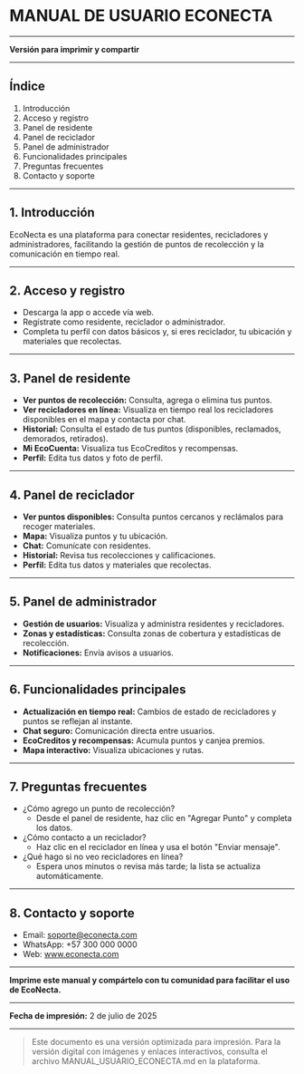 # MANUAL DE USUARIO ECONECTA

---

**Versión para imprimir y compartir**

---

## Índice
1. Introducción
2. Acceso y registro
3. Panel de residente
4. Panel de reciclador
5. Panel de administrador
6. Funcionalidades principales
7. Preguntas frecuentes
8. Contacto y soporte

---

## 1. Introducción
EcoNecta es una plataforma para conectar residentes, recicladores y administradores, facilitando la gestión de puntos de recolección y la comunicación en tiempo real.

---

## 2. Acceso y registro
- Descarga la app o accede vía web.
- Regístrate como residente, reciclador o administrador.
- Completa tu perfil con datos básicos y, si eres reciclador, tu ubicación y materiales que recolectas.

---

## 3. Panel de residente
- **Ver puntos de recolección:** Consulta, agrega o elimina tus puntos.
- **Ver recicladores en línea:** Visualiza en tiempo real los recicladores disponibles en el mapa y contacta por chat.
- **Historial:** Consulta el estado de tus puntos (disponibles, reclamados, demorados, retirados).
- **Mi EcoCuenta:** Visualiza tus EcoCreditos y recompensas.
- **Perfil:** Edita tus datos y foto de perfil.

---

## 4. Panel de reciclador
- **Ver puntos disponibles:** Consulta puntos cercanos y reclámalos para recoger materiales.
- **Mapa:** Visualiza puntos y tu ubicación.
- **Chat:** Comunícate con residentes.
- **Historial:** Revisa tus recolecciones y calificaciones.
- **Perfil:** Edita tus datos y materiales que recolectas.

---

## 5. Panel de administrador
- **Gestión de usuarios:** Visualiza y administra residentes y recicladores.
- **Zonas y estadísticas:** Consulta zonas de cobertura y estadísticas de recolección.
- **Notificaciones:** Envía avisos a usuarios.

---

## 6. Funcionalidades principales
- **Actualización en tiempo real:** Cambios de estado de recicladores y puntos se reflejan al instante.
- **Chat seguro:** Comunicación directa entre usuarios.
- **EcoCreditos y recompensas:** Acumula puntos y canjea premios.
- **Mapa interactivo:** Visualiza ubicaciones y rutas.

---

## 7. Preguntas frecuentes
- ¿Cómo agrego un punto de recolección?
  - Desde el panel de residente, haz clic en "Agregar Punto" y completa los datos.
- ¿Cómo contacto a un reciclador?
  - Haz clic en el reciclador en línea y usa el botón "Enviar mensaje".
- ¿Qué hago si no veo recicladores en línea?
  - Espera unos minutos o revisa más tarde; la lista se actualiza automáticamente.

---

## 8. Contacto y soporte
- Email: soporte@econecta.com
- WhatsApp: +57 300 000 0000
- Web: www.econecta.com

---

**Imprime este manual y compártelo con tu comunidad para facilitar el uso de EcoNecta.**

---

**Fecha de impresión:** 2 de julio de 2025

---

> Este documento es una versión optimizada para impresión. Para la versión digital con imágenes y enlaces interactivos, consulta el archivo MANUAL_USUARIO_ECONECTA.md en la plataforma.
